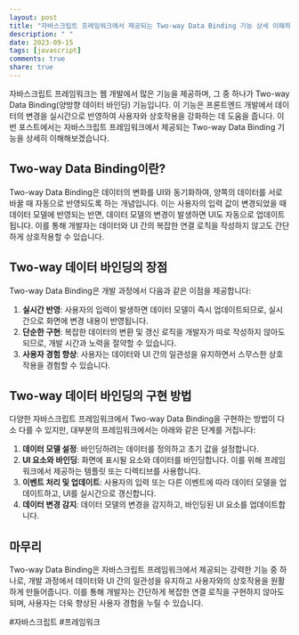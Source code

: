 ```yaml
---
layout: post
title: "자바스크립트 프레임워크에서 제공되는 Two-way Data Binding 기능 상세 이해하기"
description: " "
date: 2023-09-15
tags: [javascript]
comments: true
share: true
---
```


자바스크립트 프레임워크는 웹 개발에서 많은 기능을 제공하며, 그 중 하나가 Two-way Data Binding(양방향 데이터 바인딩) 기능입니다. 이 기능은 프론트엔드 개발에서 데이터의 변경을 실시간으로 반영하여 사용자와 상호작용을 강화하는 데 도움을 줍니다. 이번 포스트에서는 자바스크립트 프레임워크에서 제공되는 Two-way Data Binding 기능을 상세히 이해해보겠습니다.

## Two-way Data Binding이란?

Two-way Data Binding은 데이터의 변화를 UI와 동기화하여, 양쪽의 데이터를 서로 바꿀 때 자동으로 반영되도록 하는 개념입니다. 이는 사용자의 입력 값이 변경되었을 때 데이터 모델에 반영되는 반면, 데이터 모델의 변경이 발생하면 UI도 자동으로 업데이트 됩니다. 이를 통해 개발자는 데이터와 UI 간의 복잡한 연결 로직을 작성하지 않고도 간단하게 상호작용할 수 있습니다.

## Two-way 데이터 바인딩의 장점

Two-way Data Binding은 개발 과정에서 다음과 같은 이점을 제공합니다:

1. **실시간 반영**: 사용자의 입력이 발생하면 데이터 모델이 즉시 업데이트되므로, 실시간으로 화면에 변경 내용이 반영됩니다.
2. **단순한 구현**: 복잡한 데이터의 변환 및 갱신 로직을 개발자가 따로 작성하지 않아도 되므로, 개발 시간과 노력을 절약할 수 있습니다.
3. **사용자 경험 향상**: 사용자는 데이터와 UI 간의 일관성을 유지하면서 스무스한 상호작용을 경험할 수 있습니다.

## Two-way 데이터 바인딩의 구현 방법

다양한 자바스크립트 프레임워크에서 Two-way Data Binding을 구현하는 방법이 다소 다를 수 있지만, 대부분의 프레임워크에서는 아래와 같은 단계를 거칩니다:

1. **데이터 모델 설정**: 바인딩하려는 데이터를 정의하고 초기 값을 설정합니다.
2. **UI 요소와 바인딩**: 화면에 표시될 요소와 데이터를 바인딩합니다. 이를 위해 프레임워크에서 제공하는 템플릿 또는 디렉티브를 사용합니다.
3. **이벤트 처리 및 업데이트**: 사용자의 입력 또는 다른 이벤트에 따라 데이터 모델을 업데이트하고, UI를 실시간으로 갱신합니다.
4. **데이터 변경 감지**: 데이터 모델의 변경을 감지하고, 바인딩된 UI 요소를 업데이트합니다.

## 마무리

Two-way Data Binding은 자바스크립트 프레임워크에서 제공되는 강력한 기능 중 하나로, 개발 과정에서 데이터와 UI 간의 일관성을 유지하고 사용자와의 상호작용을 원활하게 만들어줍니다. 이를 통해 개발자는 간단하게 복잡한 연결 로직을 구현하지 않아도 되며, 사용자는 더욱 향상된 사용자 경험을 누릴 수 있습니다.

#자바스크립트 #프레임워크